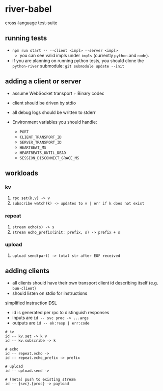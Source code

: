 # river-babel

cross-language test-suite

## running tests

- `npm run start -- --client <impl> --server <impl>`
  - you can see valid impls under `impls` (currently `python` and `node`).
- if you are planning on running python tests, you should clone the `python-river`
  submodule: `git submodule update --init`

## adding a client or server

- assume WebSocket transport + Binary codec
- client should be driven by stdio
- all debug logs should be written to stderr

- Environment variables you should handle:
  - `PORT`
  - `CLIENT_TRANSPORT_ID`
  - `SERVER_TRANSPORT_ID`
  - `HEARTBEAT_MS`
  - `HEARTBEATS_UNTIL_DEAD`
  - `SESSION_DISCONNECT_GRACE_MS`

## workloads

### kv

1. `rpc set(k,v) -> v`
2. `subscribe watch(k) -> updates to v | err if k does not exist`

### repeat

1. `stream echo(s) -> s`
2. `stream echo_prefix(init: prefix, s) -> prefix + s`

### upload

1. `upload send(part) -> total str after EOF received`

## adding clients

- all clients should have their own transport client id describing itself (e.g. `bun-client`)
- should listen on stdio for instructions

simplified instruction DSL

- id is generated per rpc to distinguish responses
- inputs are `id -- svc proc -> ...args`
- outputs are `id -- ok:resp | err:code`

```
# kv
id -- kv.set -> k v
id -- kv.subscribe -> k

# echo
id -- repeat.echo ->
id -- repeat.echo_prefix -> prefix

# upload
id -- upload.send ->

# (meta) push to existing stream
id -- {svc}.{proc} -> payload
```
